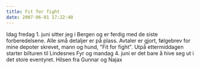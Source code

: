 ```yaml
---
title: Fit for fight
date: 2007-06-01 17:22:40
---
```


Idag fredag 1. juni sitter jeg i Bergen og er ferdig med de siste forberedelsene. Alle små detaljer er på plass. Avtaler er gjort, følgebrev for mine depoter skrevet, mann og hund, "Fit for fight". Utpå ettermiddagen starter bilturen til Lindesnes Fyr og mandag 4. juni er det  bare å hive seg ut i det store eventyret.
Hilsen fra Gunnar og Najax
